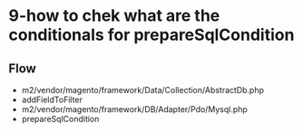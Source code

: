 # 9-how to chek what are the conditionals for prepareSqlCondition


## Flow
* m2/vendor/magento/framework/Data/Collection/AbstractDb.php
* addFieldToFilter
* m2/vendor/magento/framework/DB/Adapter/Pdo/Mysql.php
* prepareSqlCondition